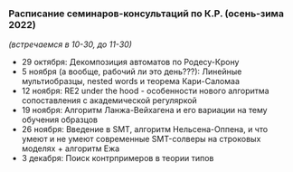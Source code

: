 
### Расписание семинаров-консультаций по К.Р. (осень-зима 2022)

_(встречаемся в 10-30, до 11-30)_

- 29 октября: Декомпозиция автоматов по Родесу-Крону
- 5 ноября (а вообще, рабочий ли это день???): Линейные мультиобразцы, nested words и теорема Кари-Саломаа
- 12 ноября: RE2 under the hood - особенности нового алгоритма сопоставления с академической регуляркой
- 19 ноября: Алгоритм Ланжа-Вейхагена и его вариации на тему обучения образцов
- 26 ноября: Введение в SMT, алгоритм Нельсена-Оппена, и что умеют и не умеют современные SMT-солверы на строковых моделях + алгоритм Ежа
- 3 декабря: Поиск контрпримеров в теории типов
 
